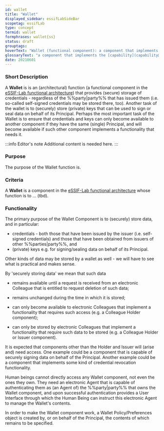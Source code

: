 ```yaml
---
id: wallet
title: "Wallet"
displayed_sidebar: essifLabSideBar
scopetag: essifLab
type: concept
termid: wallet
formphrases: wallet{ss}
status: draft
grouptags:
hoverText: "Wallet (functional component): a component that implements the [capability](capability@) to securely store data as requested by Colleague Agents, and to provide stored data to Colleague Agents or Peer Agents, all in Compliance with the rules of its Principal's Wallet Policy."
glossaryText: "a component that implements the [capability](capability@) to securely store data as requested by %%colleague agents^colleague%%, and to provide stored data to %%colleague agents^colleague%% or %%peer agents^peer-agent%%, all in %%compliance^compliance%% with the rules of its %%principal^principal%%'s %%wallet policy^wallet-policy%%."
date: 20210601
---
```


### Short Description
A **Wallet** is is an (architectural) function (a functional component in the [eSSIF-Lab functional architecture](../essifLab-fw-conceptual-architecture-framework)) that provides (secure) storage of credentials - regardless of the %%party|party%% that has issued them (i.e. so-called self-signed credentials may be stored there, too). Another task of the wallet is to (securely) store (private) keys that can be used to sign or seal data on behalf of its Principal. Perhaps the most important task of the Wallet is to ensure that credentials and keys can only become available to another component if they have the same (single) Principal, and will become available if such other component implements a functionality that needs it.

:::info Editor's note
Additional content is needed here.
:::

### Purpose
The purpose of the Wallet function is.

### Criteria
A **Wallet** is a component in the [eSSIF-Lab functional architecture](../essifLab-fw-conceptual-architecture-framework) whose function is to ... (tbd).

### Functionality

The primary purpose of the Wallet Component is to (securely) store data, and in particular:

-   credentials - both those that have been issued by the issuer (i.e. self-signed credentials) and those that have been obtained from issuers of other %%parties|party%%, and
-   (private) keys e.g. for signing/sealing data on behalf of its Principal.

Other kinds of data may be stored by a wallet as well - we will have to see what is practical and makes sense.

By 'securely storing data' we mean that such data

-   remains available until a request is received from an electronic Colleague that is entitled to request deletion of such data;
-   remains unchanged during the time in which it is stored;

-   can only become available to electronic Colleagues that implement a functionality that requires such access (e.g. a Colleague Holder component);
-   can only be stored by electronic Colleagues that implement a functionality that require such data to be stored (e.g. a Colleague Holder or Issuer component).

It is expected that components other than the Holder and Issuer will (arise and) need access. One example could be a component that is capable of securely signing data on behalf of the Principal. Another example could be a component that implements some kind of credential revocation functionality.

Human beings cannot directly access any Wallet component, not even the ones they own. They need an electronic Agent that is capable of authenticating them as (an Agent of) the %%party|party%% that owns the Wallet component, and upon successful authentication provides a User Interface through which the Human Being can instruct this electronic Agent to manage the Wallet's contents.

In order to make the Wallet component work, a Wallet Policy/Preferences object is created by, or on behalf of the Principal, the contents of which remains to be specified.
